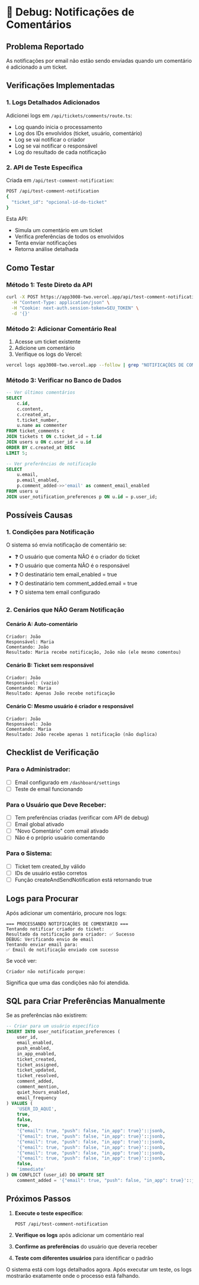 # 🐛 Debug: Notificações de Comentários

## Problema Reportado
As notificações por email não estão sendo enviadas quando um comentário é adicionado a um ticket.

## Verificações Implementadas

### 1. Logs Detalhados Adicionados
Adicionei logs em `/api/tickets/comments/route.ts`:
- Log quando inicia o processamento
- Log dos IDs envolvidos (ticket, usuário, comentário)
- Log se vai notificar o criador
- Log se vai notificar o responsável
- Log do resultado de cada notificação

### 2. API de Teste Específica
Criada em `/api/test-comment-notification`:
```bash
POST /api/test-comment-notification
{
  "ticket_id": "opcional-id-do-ticket"
}
```

Esta API:
- Simula um comentário em um ticket
- Verifica preferências de todos os envolvidos
- Tenta enviar notificações
- Retorna análise detalhada

## Como Testar

### Método 1: Teste Direto da API
```bash
curl -X POST https://app3008-two.vercel.app/api/test-comment-notification \
  -H "Content-Type: application/json" \
  -H "Cookie: next-auth.session-token=SEU_TOKEN" \
  -d '{}'
```

### Método 2: Adicionar Comentário Real
1. Acesse um ticket existente
2. Adicione um comentário
3. Verifique os logs do Vercel:
```bash
vercel logs app3008-two.vercel.app --follow | grep "NOTIFICAÇÕES DE COMENTÁRIO"
```

### Método 3: Verificar no Banco de Dados
```sql
-- Ver últimos comentários
SELECT 
    c.id,
    c.content,
    c.created_at,
    t.ticket_number,
    u.name as commenter
FROM ticket_comments c
JOIN tickets t ON c.ticket_id = t.id
JOIN users u ON c.user_id = u.id
ORDER BY c.created_at DESC
LIMIT 5;

-- Ver preferências de notificação
SELECT 
    u.email,
    p.email_enabled,
    p.comment_added->>'email' as comment_email_enabled
FROM users u
JOIN user_notification_preferences p ON u.id = p.user_id;
```

## Possíveis Causas

### 1. Condições para Notificação
O sistema só envia notificação de comentário se:
- ❓ O usuário que comenta NÃO é o criador do ticket
- ❓ O usuário que comenta NÃO é o responsável
- ❓ O destinatário tem email_enabled = true
- ❓ O destinatário tem comment_added.email = true
- ❓ O sistema tem email configurado

### 2. Cenários que NÃO Geram Notificação

#### Cenário A: Auto-comentário
```
Criador: João
Responsável: Maria
Comentando: João
Resultado: Maria recebe notificação, João não (ele mesmo comentou)
```

#### Cenário B: Ticket sem responsável
```
Criador: João
Responsável: (vazio)
Comentando: Maria
Resultado: Apenas João recebe notificação
```

#### Cenário C: Mesmo usuário é criador e responsável
```
Criador: João
Responsável: João
Comentando: Maria
Resultado: João recebe apenas 1 notificação (não duplica)
```

## Checklist de Verificação

### Para o Administrador:
- [ ] Email configurado em `/dashboard/settings`
- [ ] Teste de email funcionando

### Para o Usuário que Deve Receber:
- [ ] Tem preferências criadas (verificar com API de debug)
- [ ] Email global ativado
- [ ] "Novo Comentário" com email ativado
- [ ] Não é o próprio usuário comentando

### Para o Sistema:
- [ ] Ticket tem created_by válido
- [ ] IDs de usuário estão corretos
- [ ] Função createAndSendNotification está retornando true

## Logs para Procurar

Após adicionar um comentário, procure nos logs:

```
=== PROCESSANDO NOTIFICAÇÕES DE COMENTÁRIO ===
Tentando notificar criador do ticket:
Resultado da notificação para criador: ✅ Sucesso
DEBUG: Verificando envio de email
Tentando enviar email para:
✅ Email de notificação enviado com sucesso
```

Se você ver:
```
Criador não notificado porque:
```
Significa que uma das condições não foi atendida.

## SQL para Criar Preferências Manualmente

Se as preferências não existirem:
```sql
-- Criar para um usuário específico
INSERT INTO user_notification_preferences (
    user_id,
    email_enabled,
    push_enabled,
    in_app_enabled,
    ticket_created,
    ticket_assigned,
    ticket_updated,
    ticket_resolved,
    comment_added,
    comment_mention,
    quiet_hours_enabled,
    email_frequency
) VALUES (
    'USER_ID_AQUI',
    true,
    false,
    true,
    '{"email": true, "push": false, "in_app": true}'::jsonb,
    '{"email": true, "push": false, "in_app": true}'::jsonb,
    '{"email": true, "push": false, "in_app": true}'::jsonb,
    '{"email": true, "push": false, "in_app": true}'::jsonb,
    '{"email": true, "push": false, "in_app": true}'::jsonb,
    '{"email": true, "push": false, "in_app": true}'::jsonb,
    false,
    'immediate'
) ON CONFLICT (user_id) DO UPDATE SET
    comment_added = '{"email": true, "push": false, "in_app": true}'::jsonb;
```

## Próximos Passos

1. **Execute o teste específico**:
   ```
   POST /api/test-comment-notification
   ```

2. **Verifique os logs** após adicionar um comentário real

3. **Confirme as preferências** do usuário que deveria receber

4. **Teste com diferentes usuários** para identificar o padrão

O sistema está com logs detalhados agora. Após executar um teste, os logs mostrarão exatamente onde o processo está falhando.